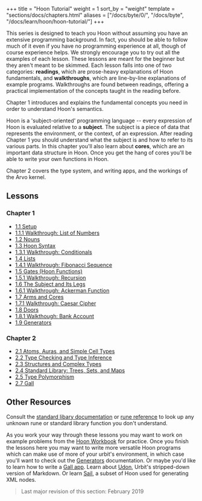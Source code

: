 +++
title = "Hoon Tutorial"
weight = 1
sort_by = "weight"
template = "sections/docs/chapters.html"
aliases = ["/docs/byte/0/", "/docs/byte", "/docs/learn/hoon/hoon-tutorial/"]
+++

This series is designed to teach you Hoon without assuming you have an extensive programming background.  In fact, you should be able to follow much of it even if you have no programming experience at all, though of course experience helps.  We strongly encourage you to try out all the examples of each lesson.  These lessons are meant for the beginner but they aren't meant to be skimmed. Each lesson falls into one of two categories: **readings**, which are prose-heavy explanations of Hoon fundamentals, and **walkthroughs**, which are line-by-line explanations of example programs. Walkthroughs are found between readings, offering a practical implementation of the concepts taught in the reading before.

Chapter 1 introduces and explains the fundamental concepts you need in order to understand Hoon's semantics.

Hoon is a 'subject-oriented' programming language -- every expression of Hoon is evaluated relative to a **subject**.  The subject is a piece of data that represents the environment, or the context, of an expression.  After reading Chapter 1 you should understand what the subject is and how to refer to its various parts.  In this chapter you'll also learn about **cores**, which are an important data structure in Hoon.  Once you get the hang of cores you'll be able to write your own functions in Hoon.

Chapter 2 covers the type system, and writing apps, and the workings of the Arvo kernel.


## Lessons

### Chapter 1

- [1.1 Setup](setup)
- [1.1.1 Walkthrough: List of Numbers](list-of-numbers)
- [1.2 Nouns](nouns)
- [1.3 Hoon Syntax](hoon-syntax)
- [1.3.1 Walkthrough: Conditionals](conditionals)
- [1.4 Lists](lists)
- [1.4.1 Walkthrough: Fibonacci Sequence](fibonacci)
- [1.5 Gates (Hoon Functions)](gates)
- [1.5.1 Walkthrough: Recursion](recursion)
- [1.6 The Subject and Its Legs](the-subject-and-its-legs)
- [1.6.1 Walkthrough: Ackerman Function](ackermann)
- [1.7 Arms and Cores](arms-and-cores)
- [1.7.1 Walkthrough: Caesar Cipher](caesar)
- [1.8 Doors](doors)
- [1.8.1 Walkthough: Bank Account](bank-account)
- [1.9 Generators](generators)

### Chapter 2

- [2.1 Atoms, Auras, and Simple Cell Types](atoms-auras-and-simple-cell-types)
- [2.2 Type Checking and Type Inference](type-checking-and-type-inference)
- [2.3 Structures and Complex Types](structures-and-complex-types)
- [2.4 Standard Library: Trees, Sets, and Maps](trees-sets-and-maps)
- [2.5 Type Polymorphism](type-polymorphism)
- [2.7 Gall](gall)

## Other Resources

Consult the [standard libary documentation](@/docs/hoon/library/_index.md) or [rune reference](@/docs/hoon/hoon-expressions/_index.md) to look up any unknown rune or standard library function you don't understand.

As you work your way through these lessons you may want to work on example problems from the [Hoon Workbook](@/docs/hoon/workbook/_index.md) for practice.  Once you finish the lessons here you may want to write more versatile Hoon programs which can make use of more of your urbit's environment, in which case you'll want to check out the [Generators](@/docs/hoon/hoon-tutorial/generators.md) documentation.  Or maybe you'd like to learn how to write a [Gall app](@/docs/arvo/gall.md).  Learn about [Udon](@/docs/arvo/sail-and-udon.md), Urbit's stripped-down version of Markdown.  Or learn [Sail](@/docs/arvo/sail-and-udon.md), a subset of Hoon used for generating XML nodes.


> Last major revision of this section: February 2019
